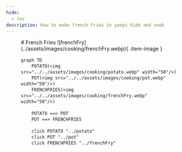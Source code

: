 ```yaml
---
hide:
  - toc
description: How to make french fries in yeeps hide and seek
---
```

<figure markdown="1">
# French Fries
![frenchFry](../assets/images/cooking/frenchFry.webp){ .item-image }

```mermaid
graph TD
    POTATO(<img src="../../assets/images/cooking/potato.webp" width="50"/>)
    POT(<img src="../../assets/images/cooking/pot.webp" width="50"/>)
    FRENCHFRIES(<img src="../../assets/images/cooking/frenchFry.webp" width="50"/>)

    POTATO ==> POT
    POT ==> FRENCHFRIES

    click POTATO "../potato"
    click POT "../pot"
    click FRENCHFRIES "../frenchFry"
```

</figure>